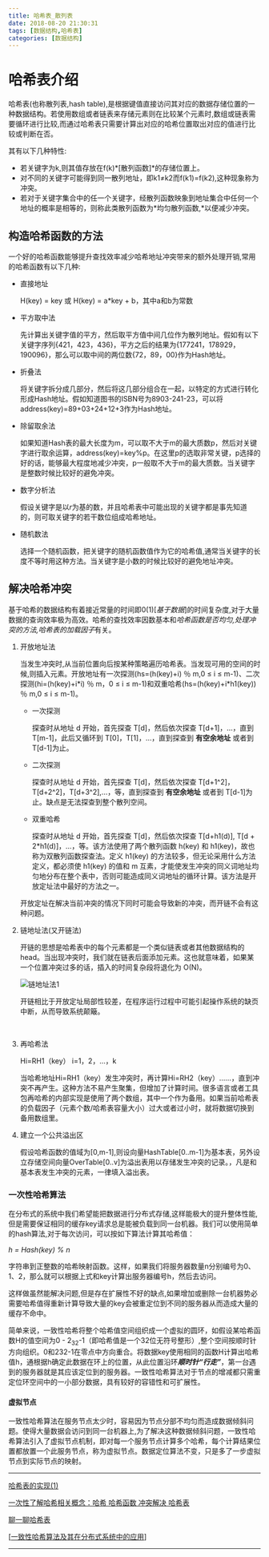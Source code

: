 ```yaml
---
title: 哈希表_散列表
date: 2018-08-20 21:30:31
tags: [数据结构,哈希表]
categories: [数据结构]
---
```




# 哈希表介绍

哈希表(也称散列表,hash table),是根据键值直接访问其对应的数据存储位置的一种数据结构。若使用数组或者链表来存储元素则在比较某个元素时,数组或链表需要循环进行比较,而通过哈希表只需要计算出对应的哈希位置取出对应的值进行比较或判断在否。

其有以下几种特性:

- 若关键字为k,则其值存放在f(k)*[散列函数]*的存储位置上。
- 对不同的关键字可能得到同一散列地址，即k1≠k2而f(k1)=f(k2),这种现象称为冲突。
- 若对于关键字集合中的任一个关键字，经散列函数映象到地址集合中任何一个地址的概率是相等的，则称此类散列函数为*均匀散列函数,*以便减少冲突。

## 构造哈希函数的方法

一个好的哈希函数能够提升查找效率减少哈希地址冲突带来的额外处理开销,常用的哈希函数有以下几种:

- 直接地址

  H(key) = key 或 H(key) = a*key + b，其中a和b为常数

- 平方取中法

  先计算出关键字值的平方，然后取平方值中间几位作为散列地址。假如有以下关键字序列{421，423，436}，平方之后的结果为{177241，178929，190096}，那么可以取中间的两位数{72，89，00}作为Hash地址。

- 折叠法

  将关键字拆分成几部分，然后将这几部分组合在一起，以特定的方式进行转化形成Hash地址。假如知道图书的ISBN号为8903-241-23，可以将address(key)=89+03+24+12+3作为Hash地址。

- 除留取余法

  如果知道Hash表的最大长度为m，可以取不大于m的最大质数p，然后对关键字进行取余运算，address(key)=key%p。在这里p的选取非常关键，p选择的好的话，能够最大程度地减少冲突，p一般取不大于m的最大质数。当关键字是整数时候比较好的避免冲突。


- 数字分析法

  假设关键字是以*r*为基的数，并且哈希表中可能出现的关键字都是事先知道的，则可取关键字的若干数位组成哈希地址。

- 随机数法

  选择一个随机函数，把关键字的随机函数值作为它的哈希值,通常当关键字的长度不等时用这种方法。当关键字是小数的时候比较好的避免地址冲突。

## 解决哈希冲突

基于哈希的数据结构有着接近常量的时间即0(1)[*基于数据*]的时间复杂度,对于大量数据的查询效率极为高效。哈希的查找效率因数基本和*哈希函数是否均匀,处理冲突的方法,哈希表的加载因子*有关。

1. 开放地址法

   当发生冲突时,从当前位置向后按某种策略遍历哈希表。当发现可用的空间的时候,则插入元素。开放地址有一次探测(hs=(h(key)+i) ％ m,0 ≤ i ≤ m-1)、二次探测(hi=(h(key)+i\*i) ％ m，0 ≤ i ≤ m-1)和双重哈希(hs=(h(key)+i*h1(key)) ％ m,0 ≤ i ≤ m-1)。

   - 一次探测

     探查时从地址 d 开始，首先探查 T[d]，然后依次探查 T[d+1]，…，直到 T[m-1]，此后又循环到 T[0]，T[1]，…，直到探查到 **有空余地址** 或者到 T[d-1]为止。

   - 二次探测

     探查时从地址 d 开始，首先探查 T[d]，然后依次探查 T[d+1^2]，T[d+2^2]，T[d+3^2],…，等，直到探查到 **有空余地址** 或者到 T[d-1]为止。缺点是无法探查到整个散列空间。

   - 双重哈希

     探查时从地址 d 开始，首先探查 T[d]，然后依次探查 T[d+h1(d)], T[d + 2*h1(d)]，…，等。该方法使用了两个散列函数 h(key) 和 h1(key)，故也称为双散列函数探查法。定义 h1(key) 的方法较多，但无论采用什么方法定义，都必须使 h1(key) 的值和 m 互素，才能使发生冲突的同义词地址均匀地分布在整个表中，否则可能造成同义词地址的循环计算。该方法是开放定址法中最好的方法之一。

   开放定址在解决当前冲突的情况下同时可能会导致新的冲突，而开链不会有这种问题。

2. 链地址法(又开链法)

   开链的思想是哈希表中的每个元素都是一个类似链表或者其他数据结构的 head。当出现冲突时，我们就在链表后面添加元素。这也就意味着，如果某一个位置冲突过多的话，插入的时间复杂段将退化为 O(N)。

   ![链地址法1](哈希表-散列表_4.jpeg)

   开链相比于开放定址局部性较差，在程序运行过程中可能引起操作系统的缺页中断，从而导致系统颠簸。

   ​

3. 再哈希法

   Hi=RH1（key） i=1，2，…，k

   当哈希地址Hi=RH1（key）发生冲突时，再计算Hi=RH2（key）……，直到冲突不再产生。这种方法不易产生聚集，但增加了计算时间。很多语言或者工具包再哈希的内部实现是使用了两个数组，其中一个作为备用。如果当前哈希表的负载因子（元素个数/哈希表容量大小）过大或者过小时，就将数据切换到备用数组里。

4. 建立一个公共溢出区

   假设哈希函数的值域为[0,m-1],则设向量HashTable[0..m-1]为基本表，另外设立存储空间向量OverTable[0..v]为溢出表用以存储发生冲突的记录。，凡是和基本表发生冲突的元素，一律填入溢出表。


###   一次性哈希算法

在分布式的系统中我们希望能把数据进行分布式存储,这样能极大的提升整体性能,但是需要保证相同的缓存key请求总是能被负载到同一台机器。我们可以使用简单的hash算法,对于每次访问，可以按如下算法计算其哈希值：

*h = Hash(key) % n*

字符串到正整数的哈希映射函数。这样，如果我们将服务器数量n分别编号为0、1、2，那么就可以根据上式和key计算出服务器编号h，然后去访问。

这样做虽然能解决问题,但是存在扩展性不好的缺点,如果增加或删除一台机器势必需要哈希值得重新计算导致大量的key会被重定位到不同的服务器从而造成大量的缓存不命中。

​	简单来说，一致性哈希将整个哈希值空间组织成一个虚拟的圆环，如假设某哈希函数H的值空间为0 - 2<sub>32</sub>-1（即哈希值是一个32位无符号整形）,整个空间按顺时针方向组织。0和232-1在零点中方向重合。将数据key使用相同的函数H计算出哈希值h，通根据h确定此数据在环上的位置，从此位置沿环***顺时针“行走”***，第一台遇到的服务器就是其应该定位到的服务器。一致性哈希算法对于节点的增减都只需重定位环空间中的一小部分数据，具有较好的容错性和可扩展性。



#### 虚拟节点

​	一致性哈希算法在服务节点太少时，容易因为节点分部不均匀而造成数据倾斜问题。使得大量数据会访问到同一台机器上,为了解决这种数据倾斜问题，一致性哈希算法引入了虚拟节点机制，即对每一个服务节点计算多个哈希，每个计算结果位置都放置一个此服务节点，称为虚拟节点。数据定位算法不变，只是多了一步虚拟节点到实际节点的映射。

---

[哈希表的实现(1)](http://www.cnblogs.com/xiekeli/archive/2012/01/13/2321207.html)

[一次性了解哈希相关概念：哈希 哈希函数 冲突解决 哈希表](https://juejin.im/entry/5810e02f2e958a0055219394)

[聊一聊哈希表](http://legendtkl.com/2017/07/23/about-hash-table/)

[[一致性哈希算法及其在分布式系统中的应用](http://blog.codinglabs.org/articles/consistent-hashing.html)]

---

